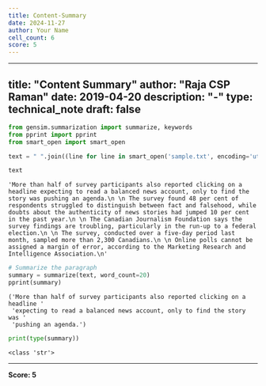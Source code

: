 ```yaml
---
title: Content-Summary
date: 2024-11-27
author: Your Name
cell_count: 6
score: 5
---
```


---
title: "Content Summary"
author: "Raja CSP Raman"
date: 2019-04-20
description: "-"
type: technical_note
draft: false
---

```python
from gensim.summarization import summarize, keywords
from pprint import pprint
from smart_open import smart_open
```


```python
text = " ".join((line for line in smart_open('sample.txt', encoding='utf-8')))
```


```python
text
```




    'More than half of survey participants also reported clicking on a headline expecting to read a balanced news account, only to find the story was pushing an agenda.\n \n The survey found 48 per cent of respondents struggled to distinguish between fact and falsehood, while doubts about the authenticity of news stories had jumped 10 per cent in the past year.\n \n The Canadian Journalism Foundation says the survey findings are troubling, particularly in the run-up to a federal election.\n \n The survey, conducted over a five-day period last month, sampled more than 2,300 Canadians.\n \n Online polls cannot be assigned a margin of error, according to the Marketing Research and Intelligence Association.\n'




```python
# Summarize the paragraph
summary = summarize(text, word_count=20)
pprint(summary)
```

    ('More than half of survey participants also reported clicking on a headline '
     'expecting to read a balanced news account, only to find the story was '
     'pushing an agenda.')



```python
print(type(summary))
```

    <class 'str'>



---
**Score: 5**